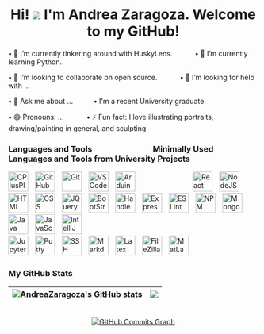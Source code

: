 <!--
**AndreaZaragoza/AndreaZaragoza** is a ✨ _special_ ✨ repository because its `README.md` (this file) appears on your GitHub profile.

Here are some ideas to get you started:

- 🔭 I’m currently working on ...
- 🌱 I’m currently learning ...
- 👯 I’m looking to collaborate on ...
- 🤔 I’m looking for help with ...
- 💬 Ask me about ...
- 📫 How to reach me: ...
- 😄 Pronouns: ...
- ⚡ Fun fact: ...
-->

<h1 align="center">Hi! <img src="https://user-images.githubusercontent.com/18350557/176309783-0785949b-9127-417c-8b55-ab5a4333674e.gif" /> I'm Andrea Zaragoza. Welcome to my GitHub!</h1>

**•** 🔭 I’m currently tinkering around with HuskyLens. &ensp;&thinsp;&ensp;&thinsp;&ensp;&thinsp;&ensp;&thinsp; **•** 🌱 I’m currently learning Python.
<br />

**•** 👯 I’m looking to collaborate on open source. &ensp;&thinsp;&ensp;&thinsp;&ensp;&thinsp;&ensp;&thinsp; **•** 🤔 I’m looking for help with ...
<br />

**•** 💬 Ask me about ...&ensp;&thinsp;&ensp;&thinsp;&ensp;&thinsp;&ensp;&thinsp;  **•** I'm a recent University graduate.
<br />

**•** 😄 Pronouns: ... &ensp;&thinsp;&ensp;&thinsp;&ensp;&thinsp;&ensp;&thinsp; **•** ⚡ Fun fact: I love illustrating portraits, drawing/painting in general, and sculpting.

### Languages and Tools &ensp;&thinsp;&ensp;&thinsp;&ensp;&thinsp;&ensp;&thinsp;&ensp;&thinsp;&ensp;&thinsp;&ensp;&thinsp;&ensp;&thinsp;&ensp;&thinsp;&ensp;&thinsp;&ensp;&thinsp;Minimally Used Languages and Tools from University Projects

<p>
  <img alt="CPlusPlus" width="40px" style="padding-right:10px;" src="https://cdn.jsdelivr.net/gh/devicons/devicon/icons/cplusplus/cplusplus-plain.svg" />        
  <img alt="GitHub" width="40px" style="padding-right:10px;" src="https://cdn.jsdelivr.net/gh/devicons/devicon/icons/github/github-original.svg" />
  <img alt="Git" width="40px" style="padding-right:10px;" src="https://cdn.jsdelivr.net/gh/devicons/devicon/icons/git/git-original.svg" />
  <img alt="VSCode" width="40px" style="padding-right:10px;"src="https://cdn.jsdelivr.net/gh/devicons/devicon/icons/vscode/vscode-original.svg" />
  <img alt="Arduino" width="40px" style="padding-right:10px;" src="https://cdn.jsdelivr.net/gh/devicons/devicon/icons/arduino/arduino-original.svg" />
  &emsp;&emsp;&emsp;&emsp;&emsp;&emsp;&emsp;
  <img alt="React" width="40px" style="padding-right:10px;" src="https://cdn.jsdelivr.net/gh/devicons/devicon/icons/react/react-original.svg" />
  <img alt="NodeJS" width="40px" style="padding-right:10px;" src="https://cdn.jsdelivr.net/gh/devicons/devicon/icons/nodejs/nodejs-original.svg" />
  <img alt="HTML" width="40px" style="padding-right:10px;" src="https://cdn.jsdelivr.net/gh/devicons/devicon/icons/html5/html5-plain.svg" />
  <img alt="CSS" width="40px" style="padding-right:10px;" src="https://cdn.jsdelivr.net/gh/devicons/devicon/icons/css3/css3-plain.svg" />
  <img alt="JQuery" width="40px" style="padding-right:10px;" src="https://cdn.jsdelivr.net/gh/devicons/devicon/icons/jquery/jquery-plain-wordmark.svg" />
  <img alt="BootStrap" width="40px" style="padding-right:10px;" src="https://cdn.jsdelivr.net/gh/devicons/devicon/icons/bootstrap/bootstrap-plain.svg" />
  <img alt="Handlebars" width="40px" style="padding-right:10px;" src="https://cdn.jsdelivr.net/gh/devicons/devicon/icons/handlebars/handlebars-original.svg" />
  <img alt="Express" width="40px" style="padding-right:10px;" src="https://cdn.jsdelivr.net/gh/devicons/devicon/icons/express/express-original.svg" />
  <img alt="ESLint" width="40px" style="padding-right:10px;" src="https://cdn.jsdelivr.net/gh/devicons/devicon/icons/eslint/eslint-original-wordmark.svg" />
  <img alt="NPM" width="40px" style="padding-right:10px;" src="https://cdn.jsdelivr.net/gh/devicons/devicon/icons/npm/npm-original-wordmark.svg" />
  <img alt="MongoDB" width="40px" style="padding-right:10px;" src="https://cdn.jsdelivr.net/gh/devicons/devicon/icons/mongodb/mongodb-original.svg" />
  <img alt="Java" width="40px" style="padding-right:10px;" src="https://cdn.jsdelivr.net/gh/devicons/devicon/icons/java/java-original.svg" />
  <img alt="JavaScript" width="40px" style="padding-right:10px;" src="https://cdn.jsdelivr.net/gh/devicons/devicon/icons/javascript/javascript-plain.svg" />
  <img alt="IntelliJ" width="40px" style="padding-right:10px;" src="https://cdn.jsdelivr.net/gh/devicons/devicon/icons/intellij/intellij-original.svg" />
  &emsp;&emsp;&emsp;&emsp;&emsp;&emsp;&emsp;&emsp;&emsp;&emsp;&emsp;&emsp;&emsp;&emsp;&emsp;&emsp;&emsp;&emsp;&emsp;&emsp;&emsp;&emsp;&emsp;
  <img alt="Jupyter" width="40px" style="padding-right:10px;" src="https://cdn.jsdelivr.net/gh/devicons/devicon/icons/jupyter/jupyter-original.svg" />
  <img alt="Putty" width="40px" style="padding-right:10px;" src="https://cdn.jsdelivr.net/gh/devicons/devicon/icons/putty/putty-plain.svg" />
  <img alt="SSH" width="40px" style="padding-right:10px;" src="https://cdn.jsdelivr.net/gh/devicons/devicon/icons/ssh/ssh-original-wordmark.svg" />
  <img alt="Markdown" width="40px" style="padding-right:10px;" src="https://cdn.jsdelivr.net/gh/devicons/devicon/icons/markdown/markdown-original.svg" />
  <img alt="Latex" width="40px" style="padding-right:10px;" src="https://cdn.jsdelivr.net/gh/devicons/devicon/icons/latex/latex-original.svg" />
  <img alt="FileZilla" width="40px" style="padding-right:10px;" src="https://cdn.jsdelivr.net/gh/devicons/devicon/icons/filezilla/filezilla-plain.svg" />
  <img alt="MatLab" width="40px" style="padding-right:10px;" src="https://cdn.jsdelivr.net/gh/devicons/devicon/icons/matlab/matlab-line.svg" />     
</p>

### My GitHub Stats

| <a href="http://www.github.com/AndreaZaragoza"><img src="https://github-readme-stats.vercel.app/api?username=AndreaZaragoza&show_icons=true&hide=&count_private=true&title_color=585858&text_color=989898&icon_color=585858&bg_color=EB545400&hide_border=true&show_icons=true&" alt="AndreaZaragoza's GitHub stats" /></a> | <a href="http://www.github.com/AndreaZaragoza"><img src="https://github-readme-streak-stats.herokuapp.com/?user=AndreaZaragoza&stroke=64748B&background=EB545400&ring=585858&fire=585858&currStreakNum=989898&currStreakLabel=585858&sideNums=989898&sideLabels=989898&dates=989898&hide_border=true" /></a> |
|----------------------------------------------------------------|------------------------------------------------------------------------|

<br />

<div align="center">
  <a href="http://www.github.com/AndreaZaragoza"><img src="https://github-readme-activity-graph.cyclic.app/graph?username=AndreaZaragoza&bg_color=EB545400&color=989898&line=585858&point=989898&area_color=181824&area=true&hide_border=true&custom_title=GitHub%20Commits%20Graph" alt="GitHub Commits Graph" /></a>
  <!--
  <a href="https://github.com/AndreaZaragoza" align="left"><img src="https://github-readme-stats.vercel.app/api/top-langs/?username=AndreaZaragoza&langs_count=10&title_color=64748b&text_color=ffffff&icon_color=64748b&bg_color=EB545400&hide_border=true&locale=en&custom_title=Top%20%Languages" alt="Top Languages" /></a>
-->
 </div>
 
